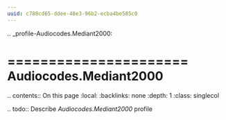 ```yaml
---
uuid: c780cd65-ddee-48e3-96b2-ecba4be585c0
---
```

.. _profile-Audiocodes.Mediant2000:

======================
Audiocodes.Mediant2000
======================

.. contents:: On this page
    :local:
    :backlinks: none
    :depth: 1
    :class: singlecol

.. todo::
    Describe *Audiocodes.Mediant2000* profile

